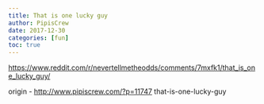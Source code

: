 ```yaml
---
title: That is one lucky guy
author: PipisCrew
date: 2017-12-30
categories: [fun]
toc: true
---
```


https://www.reddit.com/r/nevertellmetheodds/comments/7mxfk1/that_is_one_lucky_guy/

origin - http://www.pipiscrew.com/?p=11747 that-is-one-lucky-guy